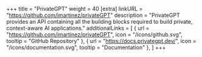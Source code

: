+++
title = "PrivateGPT"
weight = 40
[extra]
linkURL = "https://github.com/imartinez/privateGPT"
description = "PrivateGPT provides an API containing all the building blocks required to build private, context-aware AI applications."
additionalLinks = [
  { url = "https://github.com/imartinez/privateGPT", icon = "/icons/github.svg", tooltip = "GitHub Repository" },
  { url = "https://docs.privategpt.dev/", icon = "/icons/documentation.svg", tooltip = "Documentation" },
]
+++